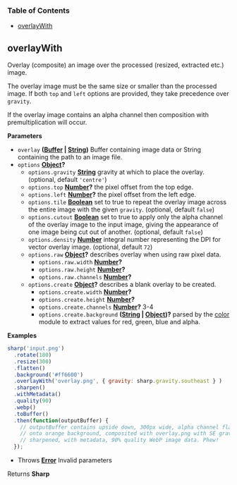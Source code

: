 <!-- Generated by documentation.js. Update this documentation by updating the source code. -->

### Table of Contents

-   [overlayWith](#overlaywith)

## overlayWith

Overlay (composite) an image over the processed (resized, extracted etc.) image.

The overlay image must be the same size or smaller than the processed image.
If both `top` and `left` options are provided, they take precedence over `gravity`.

If the overlay image contains an alpha channel then composition with premultiplication will occur.

**Parameters**

-   `overlay` **([Buffer](https://nodejs.org/api/buffer.html) \| [String](https://developer.mozilla.org/en-US/docs/Web/JavaScript/Reference/Global_Objects/String))** Buffer containing image data or String containing the path to an image file.
-   `options` **[Object](https://developer.mozilla.org/en-US/docs/Web/JavaScript/Reference/Global_Objects/Object)?** 
    -   `options.gravity` **[String](https://developer.mozilla.org/en-US/docs/Web/JavaScript/Reference/Global_Objects/String)** gravity at which to place the overlay. (optional, default `'centre'`)
    -   `options.top` **[Number](https://developer.mozilla.org/en-US/docs/Web/JavaScript/Reference/Global_Objects/Number)?** the pixel offset from the top edge.
    -   `options.left` **[Number](https://developer.mozilla.org/en-US/docs/Web/JavaScript/Reference/Global_Objects/Number)?** the pixel offset from the left edge.
    -   `options.tile` **[Boolean](https://developer.mozilla.org/en-US/docs/Web/JavaScript/Reference/Global_Objects/Boolean)** set to true to repeat the overlay image across the entire image with the given `gravity`. (optional, default `false`)
    -   `options.cutout` **[Boolean](https://developer.mozilla.org/en-US/docs/Web/JavaScript/Reference/Global_Objects/Boolean)** set to true to apply only the alpha channel of the overlay image to the input image, giving the appearance of one image being cut out of another. (optional, default `false`)
    -   `options.density` **[Number](https://developer.mozilla.org/en-US/docs/Web/JavaScript/Reference/Global_Objects/Number)** integral number representing the DPI for vector overlay image. (optional, default `72`)
    -   `options.raw` **[Object](https://developer.mozilla.org/en-US/docs/Web/JavaScript/Reference/Global_Objects/Object)?** describes overlay when using raw pixel data.
        -   `options.raw.width` **[Number](https://developer.mozilla.org/en-US/docs/Web/JavaScript/Reference/Global_Objects/Number)?** 
        -   `options.raw.height` **[Number](https://developer.mozilla.org/en-US/docs/Web/JavaScript/Reference/Global_Objects/Number)?** 
        -   `options.raw.channels` **[Number](https://developer.mozilla.org/en-US/docs/Web/JavaScript/Reference/Global_Objects/Number)?** 
    -   `options.create` **[Object](https://developer.mozilla.org/en-US/docs/Web/JavaScript/Reference/Global_Objects/Object)?** describes a blank overlay to be created.
        -   `options.create.width` **[Number](https://developer.mozilla.org/en-US/docs/Web/JavaScript/Reference/Global_Objects/Number)?** 
        -   `options.create.height` **[Number](https://developer.mozilla.org/en-US/docs/Web/JavaScript/Reference/Global_Objects/Number)?** 
        -   `options.create.channels` **[Number](https://developer.mozilla.org/en-US/docs/Web/JavaScript/Reference/Global_Objects/Number)?** 3-4
        -   `options.create.background` **([String](https://developer.mozilla.org/en-US/docs/Web/JavaScript/Reference/Global_Objects/String) \| [Object](https://developer.mozilla.org/en-US/docs/Web/JavaScript/Reference/Global_Objects/Object))?** parsed by the [color](https://www.npmjs.org/package/color) module to extract values for red, green, blue and alpha.

**Examples**

```javascript
sharp('input.png')
  .rotate(180)
  .resize(300)
  .flatten()
  .background('#ff6600')
  .overlayWith('overlay.png', { gravity: sharp.gravity.southeast } )
  .sharpen()
  .withMetadata()
  .quality(90)
  .webp()
  .toBuffer()
  .then(function(outputBuffer) {
    // outputBuffer contains upside down, 300px wide, alpha channel flattened
    // onto orange background, composited with overlay.png with SE gravity,
    // sharpened, with metadata, 90% quality WebP image data. Phew!
  });
```

-   Throws **[Error](https://developer.mozilla.org/en-US/docs/Web/JavaScript/Reference/Global_Objects/Error)** Invalid parameters

Returns **Sharp** 
